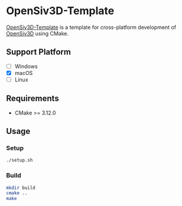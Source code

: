 # OpenSiv3D-Template

[OpenSiv3D-Template](https://github.com/kurokoji/OpenSiv3D-Template) is a template for cross-platform development of [OpenSiv3D](https://github.com/Siv3D/OpenSiv3D) using CMake.

## Support Platform

- [ ] Windows
- [x] macOS
- [ ] Linux

## Requirements

- CMake >= 3.12.0

## Usage

### Setup

```bash
./setup.sh
```

### Build

```bash
mkdir build
cmake ..
make
```
